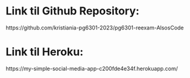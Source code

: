 <h1>Link til Github Repository:</h1>
https://github.com/kristiania-pg6301-2023/pg6301-reexam-AlsosCode

<h1>Link til Heroku:</h1>
https://my-simple-social-media-app-c200fde4e34f.herokuapp.com/